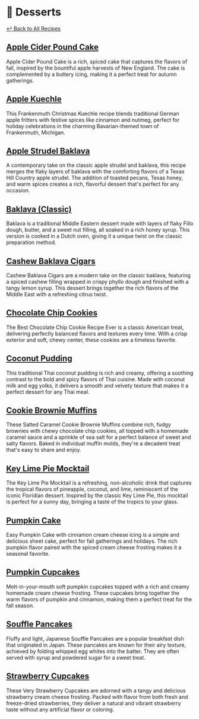 # &#129383; Desserts

[&larrhk; Back to All Recipes](../README.md)

## [Apple Cider Pound Cake](apple-cider-pound-cake.adoc)
Apple Cider Pound Cake is a rich, spiced cake that captures the flavors of fall, inspired by the bountiful apple harvests of New England. The cake is complemented by a buttery icing, making it a perfect treat for autumn gatherings.

## [Apple Kuechle](apple-kuechle.md)
This Frankenmuth Christmas Kuechle recipe blends traditional German apple fritters with festive spices like cinnamon and nutmeg, perfect for holiday celebrations in the charming Bavarian-themed town of Frankenmuth, Michigan.

## [Apple Strudel Baklava](apple-strudel-baklava.md)
A contemporary take on the classic apple strudel and baklava, this recipe merges the flaky layers of baklava with the comforting flavors of a Texas Hill Country apple strudel. The addition of toasted pecans, Texas honey, and warm spices creates a rich, flavorful dessert that's perfect for any occasion.

## [Baklava (Classic)](baklava.adoc)
Baklava is a traditional Middle Eastern dessert made with layers of flaky Fillo dough, butter, and a sweet nut filling, all soaked in a rich honey syrup. This version is cooked in a Dutch oven, giving it a unique twist on the classic preparation method.

## [Cashew Baklava Cigars](cashew-baklava-cigars.adoc)
Cashew Baklava Cigars are a modern take on the classic baklava, featuring a spiced cashew filling wrapped in crispy phyllo dough and finished with a tangy lemon syrup. This dessert brings together the rich flavors of the Middle East with a refreshing citrus twist.

## [Chocolate Chip Cookies](chocolate-chip-cookies.adoc)
The Best Chocolate Chip Cookie Recipe Ever is a classic American treat, delivering perfectly balanced flavors and textures every time. With a crisp exterior and soft, chewy center, these cookies are a timeless favorite.

## [Coconut Pudding](coconut-pudding.adoc)
This traditional Thai coconut pudding is rich and creamy, offering a soothing contrast to the bold and spicy flavors of Thai cuisine. Made with coconut milk and egg yolks, it delivers a smooth and velvety texture that makes it a perfect dessert for any Thai meal.

## [Cookie Brownie Muffins](muffin-tin-cookie-brownies.md)
These Salted Caramel Cookie Brownie Muffins combine rich, fudgy brownies with chewy chocolate chip cookies, all topped with a homemade caramel sauce and a sprinkle of sea salt for a perfect balance of sweet and salty flavors. Baked in individual muffin molds, they're a decadent treat that's easy to share and enjoy.

## [Key Lime Pie Mocktail](key-lime-pie-mocktail.adoc)
The Key Lime Pie Mocktail is a refreshing, non-alcoholic drink that captures the tropical flavors of pineapple, coconut, and lime, reminiscent of the iconic Floridian dessert. Inspired by the classic Key Lime Pie, this mocktail is perfect for a sunny day, bringing a taste of the tropics to your glass.

## [Pumpkin Cake](pumpkin-cake.adoc)
Easy Pumpkin Cake with cinnamon cream cheese icing is a simple and delicious sheet cake, perfect for fall gatherings and holidays. The rich pumpkin flavor paired with the spiced cream cheese frosting makes it a seasonal favorite.

## [Pumpkin Cupcakes](pumpkin-cupcakes.adoc)
Melt-in-your-mouth soft pumpkin cupcakes topped with a rich and creamy homemade cream cheese frosting. These cupcakes bring together the warm flavors of pumpkin and cinnamon, making them a perfect treat for the fall season.

## [Souffle Pancakes](souffle-pancakes.adoc)
Fluffy and light, Japanese Souffle Pancakes are a popular breakfast dish that originated in Japan. These pancakes are known for their airy texture, achieved by folding whipped egg whites into the batter. They are often served with syrup and powdered sugar for a sweet treat.

## [Strawberry Cupcakes](strawberry-cupcakes.adoc)
These Very Strawberry Cupcakes are adorned with a tangy and delicious strawberry cream cheese frosting. Packed with flavor from both fresh and freeze-dried strawberries, they deliver a natural and vibrant strawberry taste without any artificial flavor or coloring.
